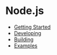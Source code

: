 # Node.js
* [Getting Started](getting_started.md)
* [Developing](developing.md)
* [Building](building.md)
* [Examples](examples.md)